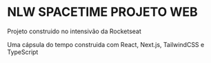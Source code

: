 # NLW SPACETIME PROJETO WEB

Projeto construido no intensivão da Rocketseat

Uma cápsula do tempo construida com React, Next.js, TailwindCSS e TypeScript
